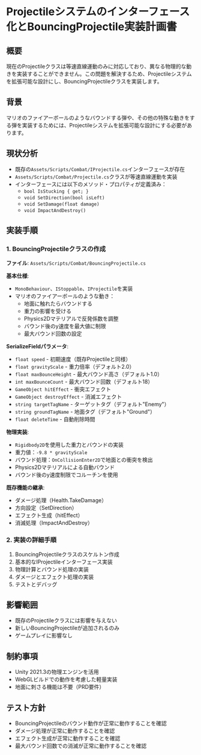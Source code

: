 # Projectileシステムのインターフェース化とBouncingProjectile実装計画書

## 概要
現在のProjectileクラスは等速直線運動のみに対応しており、異なる物理的な動きを実装することができません。この問題を解決するため、Projectileシステムを拡張可能な設計にし、BouncingProjectileクラスを実装します。

## 背景
マリオのファイアーボールのようなバウンドする弾や、その他の特殊な動きをする弾を実装するためには、Projectileシステムを拡張可能な設計にする必要があります。

## 現状分析
- 既存の`Assets/Scripts/Combat/IProjectile.cs`インターフェースが存在
- `Assets/Scripts/Combat/Projectile.cs`クラスが等速直線運動を実装
- インターフェースには以下のメソッド・プロパティが定義済み：
  - `bool IsStucking { get; }`
  - `void SetDirection(bool isLeft)`
  - `void SetDamage(float damage)`
  - `void ImpactAndDestroy()`

## 実装手順

### 1. BouncingProjectileクラスの作成
**ファイル**: `Assets/Scripts/Combat/BouncingProjectile.cs`

**基本仕様**:
- `MonoBehaviour`、`IStoppable`、`IProjectile`を実装
- マリオのファイアーボールのような動き：
  - 地面に触れたらバウンドする
  - 重力の影響を受ける
  - Physics2Dマテリアルで反発係数を調整
  - バウンド後のy速度を最大値に制限
  - 最大バウンド回数の設定

**SerializeFieldパラメータ**:
- `float speed` - 初期速度（既存Projectileと同様）
- `float gravityScale` - 重力倍率（デフォルト2.0）
- `float maxBounceHeight` - 最大バウンド高さ（デフォルト1.0）
- `int maxBounceCount` - 最大バウンド回数（デフォルト18）
- `GameObject hitEffect` - 衝突エフェクト
- `GameObject destroyEffect` - 消滅エフェクト
- `string targetTagName` - ターゲットタグ（デフォルト"Enemy"）
- `string groundTagName` - 地面タグ（デフォルト"Ground"）
- `float deleteTime` - 自動削除時間

**物理実装**:
- `Rigidbody2D`を使用した重力とバウンドの実装
- 重力値：`-9.8 * gravityScale`
- バウンド処理：`OnCollisionEnter2D`で地面との衝突を検出
- Physics2Dマテリアルによる自動バウンド
- バウンド後のy速度制限でコルーチンを使用

**既存機能の継承**:
- ダメージ処理（Health.TakeDamage）
- 方向設定（SetDirection）
- エフェクト生成（hitEffect）
- 消滅処理（ImpactAndDestroy）

### 2. 実装の詳細手順
1. BouncingProjectileクラスのスケルトン作成
2. 基本的なIProjectileインターフェース実装
3. 物理計算とバウンド処理の実装
4. ダメージとエフェクト処理の実装
5. テストとデバッグ

## 影響範囲
- 既存のProjectileクラスには影響を与えない
- 新しいBouncingProjectileが追加されるのみ
- ゲームプレイに影響なし

## 制約事項
- Unity 2021.3の物理エンジンを活用
- WebGLビルドでの動作を考慮した軽量実装
- 地面に刺さる機能は不要（PRD要件）

## テスト方針
- BouncingProjectileのバウンド動作が正常に動作することを確認
- ダメージ処理が正常に動作することを確認
- エフェクト生成が正常に動作することを確認
- 最大バウンド回数での消滅が正常に動作することを確認